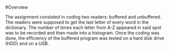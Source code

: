 #Overview

The assignment consisted in coding two readers: buffered and unbuffered. The readers were supposed to get the last letter of every word in the dictionary. The number of times each letter from A-Z appeared in said spot was to be recorded and then made into a histogram. Once the coding was done, the efficiency of the buffered program was tested on a hard disk drive (HDD) and on a USB.